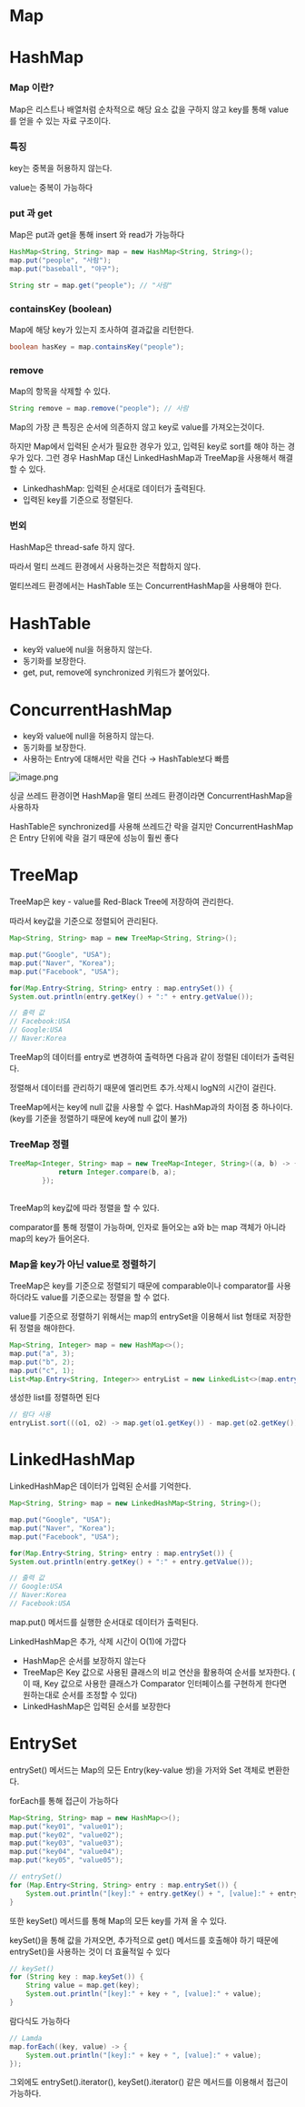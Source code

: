 # Map

# HashMap

### Map 이란?

Map은 리스트나 배열처럼 순차적으로 해당 요소 값을 구하지 않고 key를 통해 value를 얻을 수 있는 자료 구조이다.

### 특징

key는 중복을 허용하지 않는다.

value는 중복이 가능하다

### put 과 get

Map은 put과 get을 통해 insert 와  read가 가능하다

```java
HashMap<String, String> map = new HashMap<String, String>();
map.put("people", "사람");
map.put("baseball", "야구");

String str = map.get("people"); // "사람"
```

### containsKey (boolean)

Map에 해당 key가 있는지 조사하여 결과값을 리턴한다.

```java
boolean hasKey = map.containsKey("people");
```

### remove

Map의 항목을 삭제할 수 있다.

```java
String remove = map.remove("people"); // 사람
```

Map의 가장 큰 특징은 순서에 의존하지 않고 key로 value를 가져오는것이다.

하지만 Map에서 입력된 순서가 필요한 경우가 있고, 입력된 key로 sort를 해야 하는 경우가 있다. 그런 경우 HashMap 대신 LinkedHashMap과 TreeMap을 사용해서 해결 할 수 있다.

- LinkedhashMap: 입력된 순서대로 데이터가 출력된다.
- 입력된 key를 기준으로 정렬된다.

### 번외

HashMap은 thread-safe 하지 않다.

따라서 멀티 쓰레드 환경에서 사용하는것은 적합하지 않다.

멀티쓰레드 환경에서는 HashTable 또는 ConcurrentHashMap을 사용해야 한다.

# HashTable

- key와 value에 nul을 허용하지 않는다.
- 동기화를 보장한다.
- get, put, remove에 synchronized 키워드가 붙어있다.

# ConcurrentHashMap

- key와 value에 null을 허용하지 않는다.
- 동기화를 보장한다.
- 사용하는 Entry에 대해서만 락을 건다 → HashTable보다 빠름

![image.png](image.png)

싱글 쓰레드 환경이면 HashMap을 멀티 쓰레드 환경이라면 ConcurrentHashMap을 사용하자

HashTable은 synchronized를 사용해 쓰레드간 락을 걸지만 ConcurrentHashMap은 Entry 단위에 락을 걸기 때문에 성능이 훨씬 좋다

# TreeMap

TreeMap은 key - value를 Red-Black Tree에 저장하여 관리한다.

따라서 key값을 기준으로 정렬되어 관리된다.

```java
Map<String, String> map = new TreeMap<String, String>();

map.put("Google", "USA");
map.put("Naver", "Korea");
map.put("Facebook", "USA");

for(Map.Entry<String, String> entry : map.entrySet()) {
System.out.println(entry.getKey() + ":" + entry.getValue());

// 출력 값
// Facebook:USA
// Google:USA
// Naver:Korea
```

TreeMap의 데이터를 entry로 변경하여 출력하면 다음과 같이 정렬된 데이터가 출력된다.

정렬해서 데이터를 관리하기 때문에 엘리먼트 추가.삭제시 logN의 시간이 걸린다.

TreeMap에서는 key에 null 값을 사용할 수 없다. HashMap과의 차이점 중 하나이다.(key를 기준을 정렬하기 때문에 key에 null 값이 불가)

### TreeMap 정렬

```java
TreeMap<Integer, String> map = new TreeMap<Integer, String>((a, b) -> {
			return Integer.compare(b, a);
		});
	
```

TreeMap의 key값에 따라 정렬을 할 수 있다.

comparator를 통해 정렬이 가능하며, 인자로 들어오는 a와 b는 map 객체가 아니라 map의 key가 들어온다.

### Map을 key가 아닌 value로 정렬하기

TreeMap은 key를 기준으로 정렬되기 때문에 comparable이나 comparator를 사용하더라도 value를 기준으로는 정렬을 할 수 없다.

value를 기준으로 정렬하기 위해서는 map의 entrySet을 이용해서 list 형태로 저장한뒤 정렬을 해야한다.

```java
Map<String, Integer> map = new HashMap<>();
map.put("a", 3);
map.put("b", 2);
map.put("c", 1);
List<Map.Entry<String, Integer>> entryList = new LinkedList<>(map.entrySet());
```

생성한 list를 정렬하면 된다

```java
// 람다 사용
entryList.sort(((o1, o2) -> map.get(o1.getKey()) - map.get(o2.getKey())));
```

# LinkedHashMap

LinkedHashMap은 데이터가 입력된 순서를 기억한다.

```java
Map<String, String> map = new LinkedHashMap<String, String>();

map.put("Google", "USA");
map.put("Naver", "Korea");
map.put("Facebook", "USA");

for(Map.Entry<String, String> entry : map.entrySet()) {
System.out.println(entry.getKey() + ":" + entry.getValue());

// 출력 값
// Google:USA
// Naver:Korea
// Facebook:USA
```

map.put() 메서드를 실행한 순서대로 데이터가 출력된다.

LinkedHashMap은 추가, 삭제 시간이 O(1)에 가깝다

- HashMap은 순서를 보장하지 않는다
- TreeMap은 Key 값으로 사용된 클래스의 비교 연산을 활용하여 순서를 보자한다. ( 이 때, Key 값으로 사용한 클래스가 Comparator 인터페이스를 구현하게 한다면 원하는대로 순서를 조정할 수 있다)
- LinkedHashMap은 입력된 순서를 보장한다

# EntrySet

entrySet() 메서드는 Map의 모든 Entry(key-value 쌍)을 가저와 Set 객체로 변환한다.

forEach를 통해 접근이 가능하다

```java
Map<String, String> map = new HashMap<>();
map.put("key01", "value01");
map.put("key02", "value02");
map.put("key03", "value03");
map.put("key04", "value04");
map.put("key05", "value05");

// entrySet()
for (Map.Entry<String, String> entry : map.entrySet()) {
	System.out.println("[key]:" + entry.getKey() + ", [value]:" + entry.getValue());
}
```

또한 keySet() 메서드를 통해 Map의 모든 key를 가져 올 수 있다.

keySet()을 통해 값을 가져오면, 추가적으로 get() 메서드를 호출해야 하기 때문에 entrySet()을 사용하는 것이 더 효율적일 수 있다

```java
// keySet()
for (String key : map.keySet()) {
	String value = map.get(key);
	System.out.println("[key]:" + key + ", [value]:" + value);
}
```

람다식도 가능하다

```java
// Lamda
map.forEach((key, value) -> {
	System.out.println("[key]:" + key + ", [value]:" + value);
});
```

그외에도 entrySet().iterator(), keySet().iterator() 같은 메서드를 이용해서 접근이 가능하다.
